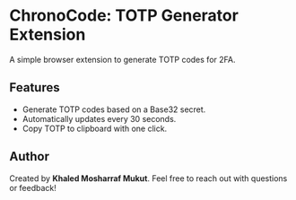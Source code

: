 # ChronoCode: TOTP Generator Extension

A simple browser extension to generate TOTP codes for 2FA.

## Features
- Generate TOTP codes based on a Base32 secret.
- Automatically updates every 30 seconds.
- Copy TOTP to clipboard with one click.

## Author
Created by **Khaled Mosharraf Mukut**. Feel free to reach out with questions or feedback!
